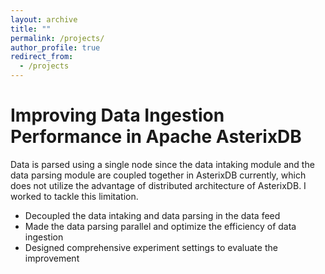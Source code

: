 ```yaml
---
layout: archive
title: ""
permalink: /projects/
author_profile: true
redirect_from:
  - /projects
---
```


Improving Data Ingestion Performance in Apache AsterixDB
======
Data is parsed using a single node since the data intaking module and the data parsing
module are coupled together in AsterixDB currently, which does not utilize the advantage
of distributed architecture of AsterixDB. I worked to tackle this limitation.

* Decoupled the data intaking and data parsing in the data feed
* Made the data parsing parallel and optimize the efficiency of data ingestion 
* Designed comprehensive experiment settings to evaluate the improvement


